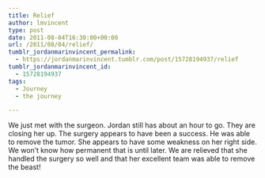 ```yaml
---
title: Relief
author: lmvincent
type: post
date: 2011-08-04T16:30:00+00:00
url: /2011/08/04/relief/
tumblr_jordanmarinvincent_permalink:
  - https://jordanmarinvincent.tumblr.com/post/15728194937/relief
tumblr_jordanmarinvincent_id:
  - 15728194937
tags:
  - Journey
  - the journey

---
```

We just met with the surgeon. Jordan still has about an hour to go. They are closing her up. The surgery appears to have been a success. He was able to remove the tumor. She appears to have some weakness on her right side. We won&rsquo;t know how permanent that is until later. We are relieved that she handled the surgery so well and that her excellent team was able to remove the beast!